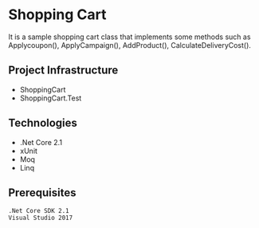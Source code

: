 # Shopping Cart

It is a sample shopping cart class that implements some methods such as Applycoupon(), ApplyCampaign(), AddProduct(), CalculateDeliveryCost().

## Project Infrastructure

- ShoppingCart
- ShoppingCart.Test

## Technologies
* .Net Core 2.1
* xUnit
* Moq
* Linq

## Prerequisites
```
.Net Core SDK 2.1
Visual Studio 2017
```
